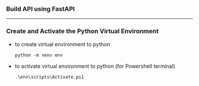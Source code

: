 ### Build API using FastAPI
---

### Create and Activate the Python Virtual Environment
- to create virtual environment to python
    ```
    python -m venv env
    ```
- to activate virtual environment to python (for Powershell terminal)
    ```
    .\env\scripts\Activate.ps1
    ```